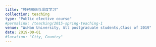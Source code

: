 ```yaml
---
title: "神经网络与深度学习"
collection: teaching
type: "Public elective course"
#permalink: /teaching/2015-spring-teaching-1
venue: "WuHan University, All postgraduate students,Class of 2019"
date: 2019-09-01
#location: "City, Country"
---
```

